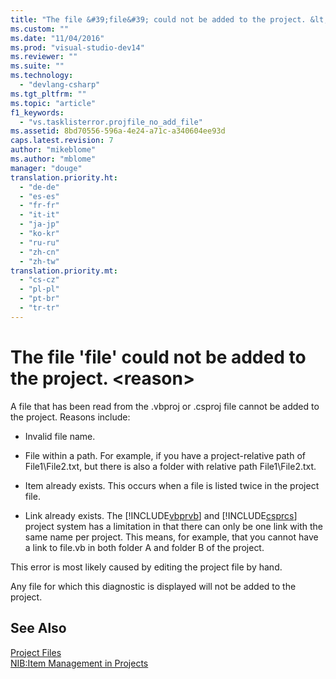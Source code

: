 ```yaml
---
title: "The file &#39;file&#39; could not be added to the project. &lt;reason&gt; | Microsoft Docs"
ms.custom: ""
ms.date: "11/04/2016"
ms.prod: "visual-studio-dev14"
ms.reviewer: ""
ms.suite: ""
ms.technology: 
  - "devlang-csharp"
ms.tgt_pltfrm: ""
ms.topic: "article"
f1_keywords: 
  - "vs.tasklisterror.projfile_no_add_file"
ms.assetid: 8bd70556-596a-4e24-a71c-a340604ee93d
caps.latest.revision: 7
author: "mikeblome"
ms.author: "mblome"
manager: "douge"
translation.priority.ht: 
  - "de-de"
  - "es-es"
  - "fr-fr"
  - "it-it"
  - "ja-jp"
  - "ko-kr"
  - "ru-ru"
  - "zh-cn"
  - "zh-tw"
translation.priority.mt: 
  - "cs-cz"
  - "pl-pl"
  - "pt-br"
  - "tr-tr"
---
```

# The file &#39;file&#39; could not be added to the project. &lt;reason&gt;
A file that has been read from the .vbproj or .csproj file cannot be added to the project. Reasons include:  
  
-   Invalid file name.  
  
-   File within a path. For example, if you have a project-relative path of File1\File2.txt, but there is also a folder with relative path File1\File2.txt.  
  
-   Item already exists. This occurs when a file is listed twice in the project file.  
  
-   Link already exists. The [!INCLUDE[vbprvb](../code-quality/includes/vbprvb_md.md)] and [!INCLUDE[csprcs](../data-tools/includes/csprcs_md.md)] project system has a limitation in that there can only be one link with the same name per project. This means, for example, that you cannot have a link to file.vb in both folder A and folder B of the project.  
  
 This error is most likely caused by editing the project file by hand.  
  
 Any file for which this diagnostic is displayed will not be added to the project.  
  
## See Also  
 [Project Files](/visual-cpp/ide/project-files)   
 [NIB:Item Management in Projects](http://msdn.microsoft.com/en-us/762e606b-7f44-4b66-97a1-e30a703654a0)